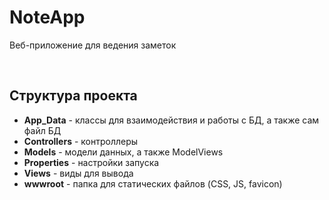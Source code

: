 # NoteApp
Веб-приложение для ведения заметок

</br>

## Структура проекта
* <b>App_Data</b> - классы для взаимодействия и работы с БД, а также сам файл БД
* <b>Controllers</b> - контроллеры
* <b>Models</b> - модели данных, а также ModelViews
* <b>Properties</b> - настройки запуска
* <b>Views</b> - виды для вывода
* <b>wwwroot</b> - папка для статических файлов (CSS, JS, favicon)
